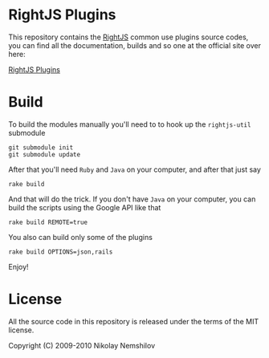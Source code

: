 # RightJS Plugins

This repository contains the [RightJS](http://rightjs.org) common use plugins
source codes, you can find all the documentation, builds and so one at the
official site over here:

[RightJS Plugins](http://rightjs.org/plugins)


# Build

To build the modules manually you'll need to to hook up the `rightjs-util`
submodule

    git submodule init
    git submodule update

After that you'll need `Ruby` and `Java` on your computer, and after that
just say 

    rake build

And that will do the trick. If you don't have `Java` on your computer, you
can build the scripts using the Google API like that

    rake build REMOTE=true

You also can build only some of the plugins

    rake build OPTIONS=json,rails

Enjoy!


# License

All the source code in this repository is released under the terms of the MIT
license.


Copyright (C) 2009-2010 Nikolay Nemshilov
